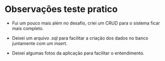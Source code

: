 # Observações teste pratico

- Fui um pouco mais além no desafio, criei um CRUD para o sistema ficar mais completo.

- Deixei um arquivo .sql para facilitar a criação dos dados no banco juntamente com um insert.

- Deixei algumas fotos da aplicação para facilitar o entendimento.
